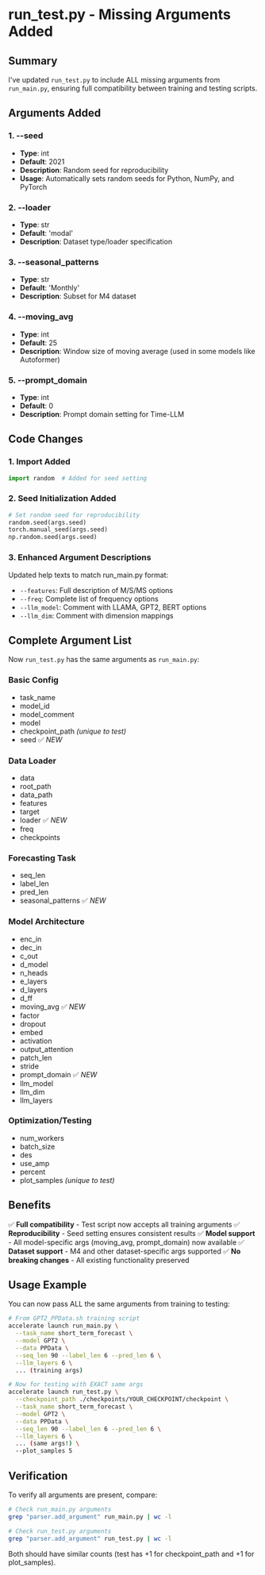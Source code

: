 # run_test.py - Missing Arguments Added

## Summary
I've updated `run_test.py` to include ALL missing arguments from `run_main.py`, ensuring full compatibility between training and testing scripts.

## Arguments Added

### 1. **--seed**
- **Type**: int
- **Default**: 2021
- **Description**: Random seed for reproducibility
- **Usage**: Automatically sets random seeds for Python, NumPy, and PyTorch

### 2. **--loader**
- **Type**: str
- **Default**: 'modal'
- **Description**: Dataset type/loader specification

### 3. **--seasonal_patterns**
- **Type**: str
- **Default**: 'Monthly'
- **Description**: Subset for M4 dataset

### 4. **--moving_avg**
- **Type**: int
- **Default**: 25
- **Description**: Window size of moving average (used in some models like Autoformer)

### 5. **--prompt_domain**
- **Type**: int
- **Default**: 0
- **Description**: Prompt domain setting for Time-LLM

## Code Changes

### 1. **Import Added**
```python
import random  # Added for seed setting
```

### 2. **Seed Initialization Added**
```python
# Set random seed for reproducibility
random.seed(args.seed)
torch.manual_seed(args.seed)
np.random.seed(args.seed)
```

### 3. **Enhanced Argument Descriptions**
Updated help texts to match run_main.py format:
- `--features`: Full description of M/S/MS options
- `--freq`: Complete list of frequency options
- `--llm_model`: Comment with LLAMA, GPT2, BERT options
- `--llm_dim`: Comment with dimension mappings

## Complete Argument List

Now `run_test.py` has the same arguments as `run_main.py`:

### Basic Config
- task_name
- model_id
- model_comment
- model
- checkpoint_path *(unique to test)*
- seed ✅ *NEW*

### Data Loader
- data
- root_path
- data_path
- features
- target
- loader ✅ *NEW*
- freq
- checkpoints

### Forecasting Task
- seq_len
- label_len
- pred_len
- seasonal_patterns ✅ *NEW*

### Model Architecture
- enc_in
- dec_in
- c_out
- d_model
- n_heads
- e_layers
- d_layers
- d_ff
- moving_avg ✅ *NEW*
- factor
- dropout
- embed
- activation
- output_attention
- patch_len
- stride
- prompt_domain ✅ *NEW*
- llm_model
- llm_dim
- llm_layers

### Optimization/Testing
- num_workers
- batch_size
- des
- use_amp
- percent
- plot_samples *(unique to test)*

## Benefits

✅ **Full compatibility** - Test script now accepts all training arguments
✅ **Reproducibility** - Seed setting ensures consistent results
✅ **Model support** - All model-specific args (moving_avg, prompt_domain) now available
✅ **Dataset support** - M4 and other dataset-specific args supported
✅ **No breaking changes** - All existing functionality preserved

## Usage Example

You can now pass ALL the same arguments from training to testing:

```bash
# From GPT2_PPData.sh training script
accelerate launch run_main.py \
  --task_name short_term_forecast \
  --model GPT2 \
  --data PPData \
  --seq_len 90 --label_len 6 --pred_len 6 \
  --llm_layers 6 \
  ... (training args)

# Now for testing with EXACT same args
accelerate launch run_test.py \
  --checkpoint_path ./checkpoints/YOUR_CHECKPOINT/checkpoint \
  --task_name short_term_forecast \
  --model GPT2 \
  --data PPData \
  --seq_len 90 --label_len 6 --pred_len 6 \
  --llm_layers 6 \
  ... (same args!) \
  --plot_samples 5
```

## Verification

To verify all arguments are present, compare:

```bash
# Check run_main.py arguments
grep "parser.add_argument" run_main.py | wc -l

# Check run_test.py arguments
grep "parser.add_argument" run_test.py | wc -l
```

Both should have similar counts (test has +1 for checkpoint_path and +1 for plot_samples).
